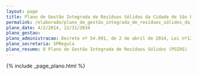 ```yaml
---
layout: page
title: Plano de Gestão Integrada de Resíduos Sólidos da Cidade de São Paulo
permalink: /elaborado/plano_de_gestão_integrada_de_resíduos_sólidos_da_cidade_de_são_paulo
plano_date: 4/2/2014, 12/31/2034
plano_gestao: 
plano_administracao: Decreto nº 54.991, de 2 de abril de 2014, Lei nº12.305/2010
plano_secretaria: SPRegula
plano_resume: O Plano de Gestão Integrada de Resíduos Sólidos (PGIRS)  é um dos mais importantes instrumentos da Política Nacional de Resíduos Sólidos. Estabelece, para todos os atores envolvidos com os resíduos sólidos (produtores de mercadorias que geram resíduos nas fases de produção, consumo e pós-consumo, comerciantes, distribuidores, importadores, prestadores de serviço público ou privado de manejo de resíduos sólidos e consumidores), a partir da situação atual da gestão dos resíduos sólidos, como se pretende atuar para atingir, em determinado período temporal, os objetivos da Política. A diretriz fundamental que norteia o Plano é a observação da seguinte ordem de prioridade: não geração, redução, reutilização, reciclagem, tratamento dos resíduos sólidos e disposição final ambientalmente adequada apenas dos rejeitos. 
---
```

<div>
{% include _page_plano.html %}
</div>
